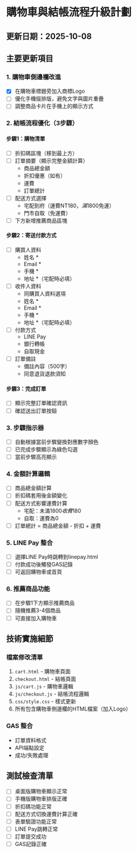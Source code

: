 # 購物車與結帳流程升級計劃

## 更新日期：2025-10-08

## 主要更新項目

### 1. 購物車側邊欄改進
- [x] 在購物車標題旁加入商標Logo
- [ ] 優化手機版排版，避免文字與圖片重疊
- [ ] 調整商品卡片在手機上的顯示方式

### 2. 結帳流程優化（3步驟）

#### 步驟1：購物清單
- [ ] 折扣碼區塊（移到最上方）
- [ ] 訂單摘要（顯示完整金額計算）
  - 商品總金額
  - 折扣優惠（如有）
  - 運費
  - 訂單總計
- [ ] 配送方式選擇
  - 宅配到府（運費NT$180，滿$1800免運）
  - 門市自取（免運費）
- [ ] 下方新增推薦商品區塊

#### 步驟2：寄送付款方式
- [ ] 購買人資料
  - 姓名 *
  - Email *
  - 手機 *
  - 地址 *（宅配時必填）
- [ ] 收件人資料
  - 同購買人資料選項
  - 姓名 *
  - Email *
  - 手機 *
  - 地址 *（宅配時必填）
- [ ] 付款方式
  - LINE Pay
  - 銀行轉帳
  - 自取現金
- [ ] 訂單備註
  - 備註內容（500字）
  - 同意退貨退款須知

#### 步驟3：完成訂單
- [ ] 顯示完整訂單確認資訊
- [ ] 確認送出訂單按鈕

### 3. 步驟指示器
- [ ] 自動根據當前步驟變換對應數字顏色
- [ ] 已完成步驟顯示為綠色勾選
- [ ] 當前步驟高亮顯示

### 4. 金額計算邏輯
- [ ] 商品總金額計算
- [ ] 折扣碼套用後金額變化
- [ ] 配送方式影響運費計算
  - 宅配：未滿$1800收費$180
  - 自取：運費為0
- [ ] 訂單總計 = 商品總金額 - 折扣 + 運費

### 5. LINE Pay 整合
- [ ] 選擇LINE Pay時跳轉到linepay.html
- [ ] 付款成功後觸發GAS記錄
- [ ] 可返回購物車或首頁

### 6. 推薦商品功能
- [ ] 在步驟1下方顯示推薦商品
- [ ] 隨機推薦3-4個商品
- [ ] 可直接加入購物車

## 技術實施細節

### 檔案修改清單
1. `cart.html` - 購物車頁面
2. `checkout.html` - 結帳頁面
3. `js/cart.js` - 購物車邏輯
4. `js/checkout.js` - 結帳流程邏輯
5. `css/style.css` - 樣式更新
6. 所有包含購物車側邊欄的HTML檔案（加入Logo）

### GAS 整合
- 訂單資料格式
- API端點設定
- 成功/失敗處理

## 測試檢查清單
- [ ] 桌面版購物車顯示正常
- [ ] 手機版購物車排版正確
- [ ] 折扣碼功能正常
- [ ] 配送方式切換運費計算正確
- [ ] 表單驗證功能正常
- [ ] LINE Pay跳轉正常
- [ ] 訂單提交成功
- [ ] GAS記錄正確
